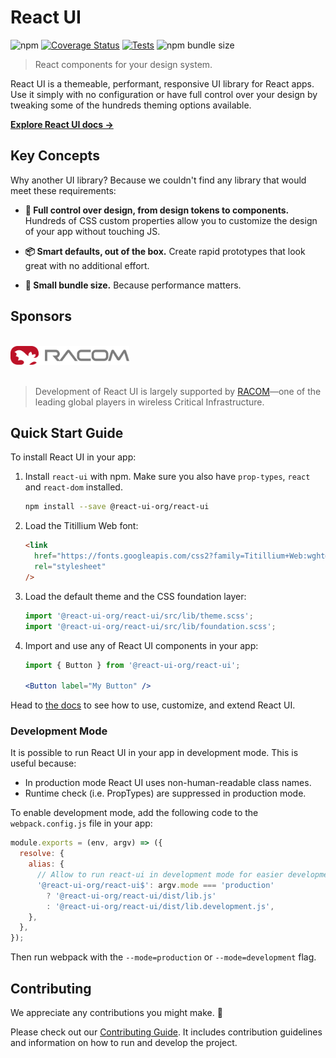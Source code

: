 # React UI

![npm](https://img.shields.io/npm/v/@react-ui-org/react-ui)
[![Coverage Status](https://coveralls.io/repos/github/react-ui-org/react-ui/badge.svg)](https://coveralls.io/github/react-ui-org/react-ui)
[![Tests](https://github.com/react-ui-org/react-ui/actions/workflows/test.yml/badge.svg?branch=master)](https://github.com/react-ui-org/react-ui/actions)
![npm bundle size](https://img.shields.io/bundlephobia/min/@react-ui-org/react-ui)

> React components for your design system.

React UI is a themeable, performant, responsive UI library for React apps.
Use it simply with no configuration or have full control over your design by
tweaking some of the hundreds theming options available.

**[Explore React UI docs →][rui-docs]**

## Key Concepts

Why another UI library? Because we couldn't find any library that would meet
these requirements:

- **🎨 Full control over design, from design tokens to components.** Hundreds of
  CSS custom properties allow you to customize the design of your app without
  touching JS.

- **📦 Smart defaults, out of the box.** Create rapid prototypes that look great
  with no additional effort.

- **🚀 Small bundle size.** Because performance matters.

## Sponsors

<p>
    <br />
    <a href="https://www.racom.eu">
      <img src="public/racom.svg" width="190" height="30" alt="RACOM" />
    </a>
    <br />
    <br />
</p>

> Development of React UI is largely supported by
> [RACOM]—one of the leading global players in wireless
> Critical Infrastructure.

## Quick Start Guide

To install React UI in your app:

1. Install `react-ui` with npm. Make sure you also have `prop-types`, `react` and
  `react-dom` installed.

   ```bash
   npm install --save @react-ui-org/react-ui
   ```

2. Load the Titillium Web font:

   ```html
   <link
     href="https://fonts.googleapis.com/css2?family=Titillium+Web:wght@300;400;600;700&display=swap"
     rel="stylesheet"
   />
   ```

3. Load the default theme and the CSS foundation layer:

   <!-- eslint-env browser -->
   <!-- eslint-disable import/no-unresolved -->

   ```js
   import '@react-ui-org/react-ui/src/lib/theme.scss';
   import '@react-ui-org/react-ui/src/lib/foundation.scss';
   ```

   <!-- eslint-env browser -->

4. Import and use any of React UI components in your app:

   ```jsx
   import { Button } from '@react-ui-org/react-ui';

   <Button label="My Button" />
   ```

Head to [the docs][rui-docs] to see how to use, customize, and extend React UI.

### Development Mode

It is possible to run React UI in your app in development mode. This is useful
because:

- In production mode React UI uses non-human-readable class names.
- Runtime check (i.e. PropTypes) are suppressed in production mode.

To enable development mode, add the following code to the `webpack.config.js`
file in your app:

```js
module.exports = (env, argv) => ({
  resolve: {
    alias: {
      // Allow to run react-ui in development mode for easier development.
      '@react-ui-org/react-ui$': argv.mode === 'production'
        ? '@react-ui-org/react-ui/dist/lib.js'
        : '@react-ui-org/react-ui/dist/lib.development.js',
    },
  },
});
```

Then run webpack with the `--mode=production` or `--mode=development` flag.

## Contributing

We appreciate any contributions you might make. 🙏

Please check out our [Contributing Guide][gh-contributing]. It includes
contribution guidelines and information on how to run and develop the project.

[rui-docs]: https://react-ui.io
[RACOM]: https://www.racom.eu
[gh-contributing]: https://github.com/react-ui-org/react-ui/blob/master/CONTRIBUTING.md
